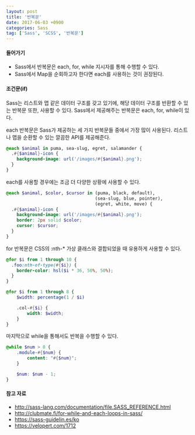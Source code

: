 ```yaml
---
layout: post
title: '반복문'
date: 2017-06-03 +0900
categories: Sass
tag: ['Sass', 'SCSS', '반복문']
---
```


#### 들어가기

- Sass에서 반복문은 each, for, while 지시자를 통해 수행할 수 있다.
- Sass에서 Map을 순회하고자 한다면 each를 사용하는 것이 권장된다.
	
#### 조건문(if)

Sass는 리스트와 맵 같은 데이터 구조를 갖고 있기에, 해당 데이터 구조를 반환할 수 있는 반복문 또한, 사용할 수 있다. Sass에서 제공해주는 반복문은 each, for, while이 있다.

each 반복문은 Sass가 제공하는 세 가지 반복문들 중에서 가장 많이 사용된다. 리스트나 맵을 순환할 수 있는 깔끔한 API를 제공해준다.

```scss
@each $animal in puma, sea-slug, egret, salamander {
  .#{$animal}-icon {
    background-image: url('/images/#{$animal}.png');
  }
}
```

each를 사용할 경우에는 조금 더 다양한 상황에 사용할 수 있다.

```scss
@each $animal, $color, $cursor in (puma, black, default),
                                  (sea-slug, blue, pointer),
                                  (egret, white, move) {
  .#{$animal}-icon {
    background-image: url('/images/#{$animal}.png');
    border: 2px solid $color;
    cursor: $cursor;
  }
}
```

for 반복문은 CSS의 :nth-* 가상 클래스와 결합되었을 때 유용하게 사용할 수 있다. 

```scss
@for $i from 1 through 10 {
  .foo:nth-of-type(#{$i}) {
    border-color: hsl($i * 36, 50%, 50%);
  }
}
```
```scss
@for $i from 1 through 8 {
    $width: percentage(1 / $i)

    .col-#{$i} {
        width: $width;
    }
}
```

마지막으로 while을 통해서도 반복을 수행할 수 있다.

```scss
@while $num > 0 {
    .module-#{$num} {
        content: "#{$num}";
    }

    $num: $num - 1;
}
```

#### 참고 자료

- <http://sass-lang.com/documentation/file.SASS_REFERENCE.html>
- <http://clubmate.fi/for-while-and-each-loops-in-sass/>
- <https://sass-guidelin.es/ko>
- <https://velopert.com/1712>